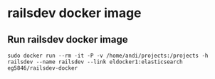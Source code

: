 # railsdev docker image

## Run railsdev docker image
```
sudo docker run --rm -it -P -v /home/andi/projects:/projects -h railsdev --name railsdev --link eldocker1:elasticsearch eg5846/railsdev-docker
```
